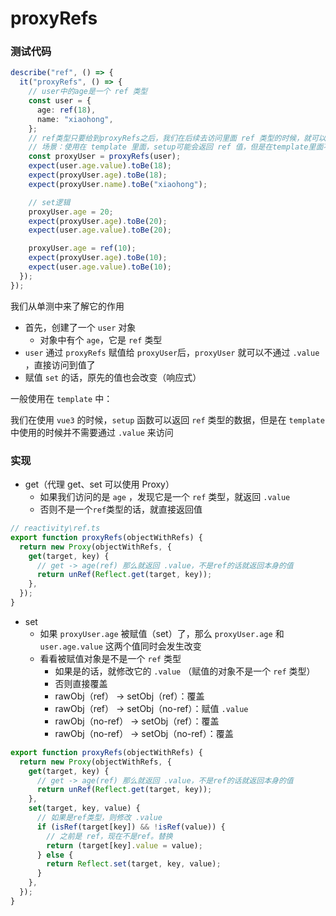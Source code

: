 # proxyRefs

### 测试代码

```ts
describe("ref", () => {
  it("proxyRefs", () => {
    // user中的age是一个 ref 类型
    const user = {
      age: ref(18),
      name: "xiaohong",
    };
    // ref类型只要给到proxyRefs之后，我们在后续去访问里面 ref 类型的时候，就可以省略.value了
    // 场景：使用在 template 里面，setup可能会返回 ref 值，但是在template里面不需要 .value
    const proxyUser = proxyRefs(user);
    expect(user.age.value).toBe(18);
    expect(proxyUser.age).toBe(18);
    expect(proxyUser.name).toBe("xiaohong");

    // set逻辑
    proxyUser.age = 20;
    expect(proxyUser.age).toBe(20);
    expect(user.age.value).toBe(20);

    proxyUser.age = ref(10);
    expect(proxyUser.age).toBe(10);
    expect(user.age.value).toBe(10);
  });
});
```

我们从单测中来了解它的作用

- 首先，创建了一个 `user` 对象
  - 对象中有个 `age`，它是 `ref` 类型
- `user` 通过 `proxyRefs` 赋值给 `proxyUser`后，`proxyUser` 就可以不通过 `.value` ，直接访问到值了
- 赋值 `set` 的话，原先的值也会改变（响应式）

一般使用在 `template` 中：

我们在使用 `vue3` 的时候，`setup` 函数可以返回 `ref` 类型的数据，但是在 `template` 中使用的时候并不需要通过 `.value` 来访问



### 实现

- get（代理 get、set 可以使用 Proxy）
  - 如果我们访问的是 `age` ，发现它是一个 `ref` 类型，就返回 `.value`
  - 否则不是一个`ref`类型的话，就直接返回值

```ts
// reactivity\ref.ts
export function proxyRefs(objectWithRefs) {
  return new Proxy(objectWithRefs, {
    get(target, key) {
      // get -> age(ref) 那么就返回 .value，不是ref的话就返回本身的值
      return unRef(Reflect.get(target, key));
    },
  });
}
```

- set 
  - 如果 `proxyUser.age` 被赋值（set）了，那么 `proxyUser.age` 和 `user.age.value` 这两个值同时会发生改变
  - 看看被赋值对象是不是一个 `ref` 类型
    - 如果是的话，就修改它的 `.value` （赋值的对象不是一个 `ref` 类型）
    - 否则直接覆盖
    - rawObj（ref） -> setObj（ref）：覆盖
    - rawObj（ref） -> setObj（no-ref）：赋值 `.value`
    - rawObj（no-ref） -> setObj（ref）：覆盖
    - rawObj（no-ref） -> setObj（no-ref）：覆盖

```ts
export function proxyRefs(objectWithRefs) {
  return new Proxy(objectWithRefs, {
    get(target, key) {
      // get -> age(ref) 那么就返回 .value，不是ref的话就返回本身的值
      return unRef(Reflect.get(target, key));
    },
    set(target, key, value) {
      // 如果是ref类型，则修改 .value
      if (isRef(target[key]) && !isRef(value)) {
        // 之前是 ref，现在不是ref。替换
        return (target[key].value = value);
      } else {
        return Reflect.set(target, key, value);
      }
    },
  });
}
```











